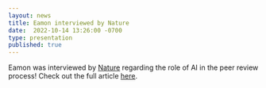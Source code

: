 ```yaml
---
layout: news
title: Eamon interviewed by Nature
date:  2022-10-14 13:26:00 -0700
type: presentation
published: true
---
```


Eamon was interviewed by [Nature](https://www.nature.com/) regarding the role of AI in the peer review process! Check out the full article [here](https://www.nature.com/articles/d41586-022-03294-3).
